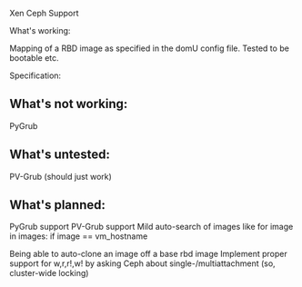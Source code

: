 


Xen Ceph Support


What's working:

Mapping of a RBD image as specified in the domU config file.
Tested to be bootable etc.

Specification:


What's not working:
-------------------

PyGrub


What's untested:
----------------

PV-Grub   (should just work)



What's planned:
---------------

PyGrub support
PV-Grub support 
Mild auto-search of images like
	for image in images:
 		if image == vm_hostname

Being able to auto-clone an image off a base rbd image
Implement proper support for w,r,r!,w! by asking Ceph about single-/multiattachment
(so, cluster-wide locking)
